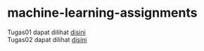 # machine-learning-assignments
Tugas01 dapat dilihat [disini](https://github.com/muammarahlnn/machine-learning-assignments/tree/Tugas01)  
Tugas02 dapat dilihat [disini](https://github.com/muammarahlnn/machine-learning-assignments/tree/Tugas02)
